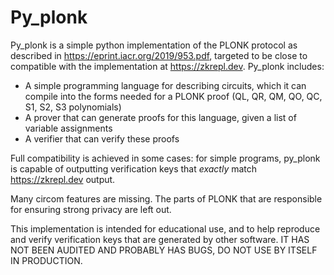 # Py_plonk

Py_plonk is a simple python implementation of the PLONK protocol as described in https://eprint.iacr.org/2019/953.pdf, targeted to be close to compatible with the implementation at https://zkrepl.dev. Py_plonk includes:

* A simple programming language for describing circuits, which it can compile into the forms needed for a PLONK proof (QL, QR, QM, QO, QC, S1, S2, S3 polynomials)
* A prover that can generate proofs for this language, given a list of variable assignments
* A verifier that can verify these proofs

Full compatibility is achieved in some cases: for simple programs, py_plonk is capable of outputting verification keys that _exactly_ match https://zkrepl.dev output.

Many circom features are missing. The parts of PLONK that are responsible for ensuring strong privacy are left out.

This implementation is intended for educational use, and to help reproduce and verify verification keys that are generated by other software. IT HAS NOT BEEN AUDITED AND PROBABLY HAS BUGS, DO NOT USE BY ITSELF IN PRODUCTION.
